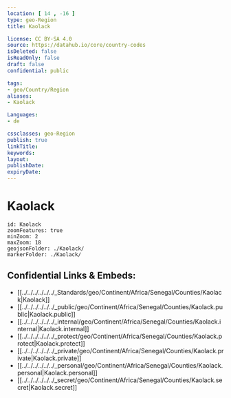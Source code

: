 ```yaml
---
location: [ 14 , -16 ] 
type: geo-Region
title: Kaolack

license: CC BY-SA 4.0
source: https://datahub.io/core/country-codes
isDeleted: false
isReadOnly: false
draft: false
confidential: public

tags:
- geo/Country/Region
aliases:
- Kaolack

Languages:
- de

cssclasses: geo-Region
publish: true
linkTitle: 
keywords: 
layout: 
publishDate: 
expiryDate: 
---
```


# Kaolack

```leaflet
id: Kaolack
zoomFeatures: true 
minZoom: 2 
maxZoom: 18
geojsonFolder: ./Kaolack/
markerFolder: ./Kaolack/
```


## Confidential Links & Embeds: 
- [[../../../../../../_Standards/geo/Continent/Africa/Senegal/Counties/Kaolack|Kaolack]] 
- [[../../../../../../_public/geo/Continent/Africa/Senegal/Counties/Kaolack.public|Kaolack.public]] 
- [[../../../../../../_internal/geo/Continent/Africa/Senegal/Counties/Kaolack.internal|Kaolack.internal]] 
- [[../../../../../../_protect/geo/Continent/Africa/Senegal/Counties/Kaolack.protect|Kaolack.protect]] 
- [[../../../../../../_private/geo/Continent/Africa/Senegal/Counties/Kaolack.private|Kaolack.private]] 
- [[../../../../../../_personal/geo/Continent/Africa/Senegal/Counties/Kaolack.personal|Kaolack.personal]] 
- [[../../../../../../_secret/geo/Continent/Africa/Senegal/Counties/Kaolack.secret|Kaolack.secret]] 

